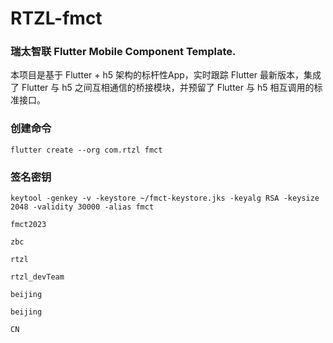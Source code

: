 # RTZL-fmct 
### 瑞太智联 Flutter Mobile Component Template.

本项目是基于 Flutter + h5 架构的标杆性App，实时跟踪 Flutter 最新版本，集成了 Flutter 与 h5 之间互相通信的桥接模块，并预留了 Flutter 与 h5 相互调用的标准接口。

### 创建命令

```
flutter create --org com.rtzl fmct
```

### 签名密钥

```
keytool -genkey -v -keystore ~/fmct-keystore.jks -keyalg RSA -keysize 2048 -validity 30000 -alias fmct
```

```
fmct2023

zbc

rtzl

rtzl_devTeam

beijing

beijing

CN
```











